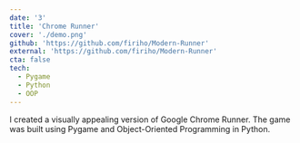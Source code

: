 ```yaml
---
date: '3'
title: 'Chrome Runner'
cover: './demo.png'
github: 'https://github.com/firiho/Modern-Runner'
external: 'https://github.com/firiho/Modern-Runner'
cta: false
tech:
  - Pygame
  - Python
  - OOP
---
```


I created a visually appealing version of Google Chrome Runner. The game was built using Pygame and Object-Oriented Programming in Python.
